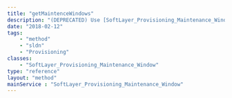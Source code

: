 ```yaml
---
title: "getMaintenceWindows"
description: "(DEPRECATED) Use [SoftLayer_Provisioning_Maintenance_Window::getMaintenanceWindows](reference/datatypes/$1/#$2) method. "
date: "2018-02-12"
tags:
    - "method"
    - "sldn"
    - "Provisioning"
classes:
    - "SoftLayer_Provisioning_Maintenance_Window"
type: "reference"
layout: "method"
mainService : "SoftLayer_Provisioning_Maintenance_Window"
---
```

